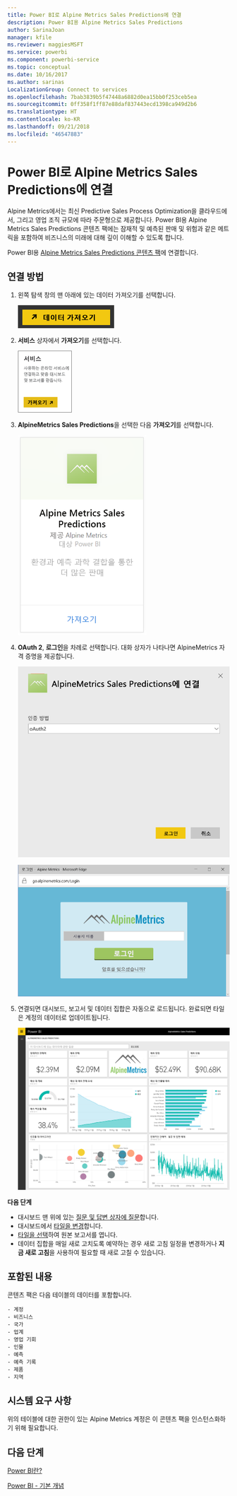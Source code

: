 ```yaml
---
title: Power BI로 Alpine Metrics Sales Predictions에 연결
description: Power BI용 Alpine Metrics Sales Predictions
author: SarinaJoan
manager: kfile
ms.reviewer: maggiesMSFT
ms.service: powerbi
ms.component: powerbi-service
ms.topic: conceptual
ms.date: 10/16/2017
ms.author: sarinas
LocalizationGroup: Connect to services
ms.openlocfilehash: 7bab3839b5f47448a6882d0ea15bb0f253ceb5ea
ms.sourcegitcommit: 0ff358f1ff87e88daf837443ecd1398ca949d2b6
ms.translationtype: HT
ms.contentlocale: ko-KR
ms.lasthandoff: 09/21/2018
ms.locfileid: "46547883"
---
```

# <a name="connect-to-alpine-metrics-sales-predictions-with-power-bi"></a>Power BI로 Alpine Metrics Sales Predictions에 연결
Alpine Metrics에서는 최신 Predictive Sales Process Optimization을 클라우드에서, 그리고 영업 조직 규모에 따라 주문형으로 제공합니다. Power BI용 Alpine Metrics Sales Predictions 콘텐츠 팩에는 잠재적 및 예측된 판매 및 위험과 같은 메트릭을 포함하여 비즈니스의 미래에 대해 깊이 이해할 수 있도록 합니다. 

Power BI용 [Alpine Metrics Sales Predictions 콘텐츠 팩](https://app.powerbi.com/getdata/services/alpine-metrics)에 연결합니다.

## <a name="how-to-connect"></a>연결 방법
1. 왼쪽 탐색 창의 맨 아래에 있는 데이터 가져오기를 선택합니다.  
   
    ![](media/service-connect-to-alpine-metrics/getdata.png)
2. **서비스** 상자에서 **가져오기**를 선택합니다.  
   
    ![](media/service-connect-to-alpine-metrics/services.png)
3. **AlpineMetrics Sales Predictions**을 선택한 다음 **가져오기**를 선택합니다.  
   
    ![](media/service-connect-to-alpine-metrics/alpine.png)
4. **OAuth 2**, **로그인**을 차례로 선택합니다. 대화 상자가 나타나면 AlpineMetrics 자격 증명을 제공합니다.
   
    ![](media/service-connect-to-alpine-metrics/creds.png)
   
    ![](media/service-connect-to-alpine-metrics/creds2.png)
5. 연결되면 대시보드, 보고서 및 데이터 집합은 자동으로 로드됩니다. 완료되면 타일은 계정의 데이터로 업데이트됩니다.
   
    ![](media/service-connect-to-alpine-metrics/dashboard.png)

**다음 단계**

* 대시보드 맨 위에 있는 [질문 및 답변 상자에 질문](consumer/end-user-q-and-a.md)합니다.
* 대시보드에서 [타일을 변경](service-dashboard-edit-tile.md)합니다.
* [타일을 선택](consumer/end-user-tiles.md)하여 원본 보고서를 엽니다.
* 데이터 집합을 매일 새로 고치도록 예약하는 경우 새로 고침 일정을 변경하거나 **지금 새로 고침**을 사용하여 필요할 때 새로 고칠 수 있습니다.

## <a name="whats-included"></a>포함된 내용
콘텐츠 팩은 다음 테이블의 데이터를 포함합니다.  

    - 계정    
    - 비즈니스    
    - 국가    
    - 업계    
    - 영업 기회  
    - 인물  
    - 예측    
    - 예측 기록    
    - 제품  
    - 지역    

## <a name="system-requirements"></a>시스템 요구 사항
위의 테이블에 대한 권한이 있는 Alpine Metrics 계정은 이 콘텐츠 팩을 인스턴스화하기 위해 필요합니다.

## <a name="next-steps"></a>다음 단계
[Power BI란?](power-bi-overview.md)

[Power BI - 기본 개념](consumer/end-user-basic-concepts.md)


